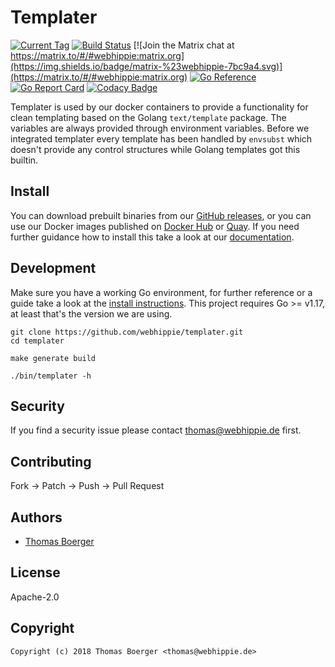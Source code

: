 # Templater

[![Current Tag](https://img.shields.io/github/v/tag/webhippie/templater?sort=semver)](https://github.com/webhippie/templater) [![Build Status](https://github.com/webhippie/templater/actions/workflows/general.yml/badge.svg)](https://github.com/webhippie/templater/actions) [![Join the Matrix chat at https://matrix.to/#/#webhippie:matrix.org](https://img.shields.io/badge/matrix-%23webhippie-7bc9a4.svg)](https://matrix.to/#/#webhippie:matrix.org) [![Go Reference](https://pkg.go.dev/badge/github.com/webhippie/templater.svg)](https://pkg.go.dev/github.com/webhippie/templater) [![Go Report Card](https://goreportcard.com/badge/github.com/webhippie/templater)](https://goreportcard.com/report/github.com/webhippie/templater) [![Codacy Badge](https://app.codacy.com/project/badge/Grade/d95dc8cbd6a14ee78b3d52a6a0104304)](https://www.codacy.com/gh/webhippie/templater/dashboard?utm_source=github.com&amp;utm_medium=referral&amp;utm_content=webhippie/templater&amp;utm_campaign=Badge_Grade)

Templater is used by our docker containers to provide a functionality for clean
templating based on the Golang `text/template` package. The variables are always
provided through environment variables. Before we integrated templater every
template has been handled by `envsubst` which doesn't provide any control
structures while Golang templates got this builtin.

## Install

You can download prebuilt binaries from our [GitHub releases][releases], or you
can use our Docker images published on [Docker Hub][dockerhub] or [Quay][quay].
If you need further guidance how to install this take a look at our
[documentation][docs].

## Development

Make sure you have a working Go environment, for further reference or a guide
take a look at the [install instructions][golang]. This project requires
Go >= v1.17, at least that's the version we are using.

```console
git clone https://github.com/webhippie/templater.git
cd templater

make generate build

./bin/templater -h
```

## Security

If you find a security issue please contact
[thomas@webhippie.de](mailto:thomas@webhippie.de) first.

## Contributing

Fork -> Patch -> Push -> Pull Request

## Authors

-   [Thomas Boerger](https://github.com/tboerger)

## License

Apache-2.0

## Copyright

```console
Copyright (c) 2018 Thomas Boerger <thomas@webhippie.de>
```

[releases]: https://github.com/webhippie/templater/releases
[dockerhub]: https://hub.docker.com/r/webhippie/templater/tags/
[quay]: https://quay.io/repository/webhippie/templater?tab=tags
[docs]: https://webhippie.github.io/templater/#getting-started
[golang]: http://golang.org/doc/install.html
